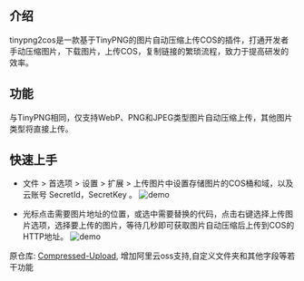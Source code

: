 ## 介绍


tinypng2cos是一款基于TinyPNG的图片自动压缩上传COS的插件，打通开发者手动压缩图片，下载图片，上传COS，复制链接的繁琐流程，致力于提高研发的效率。

## 功能
与TinyPNG相同，仅支持WebP、PNG和JPEG类型图片自动压缩上传，其他图片类型将直接上传。

## 快速上手
- 文件 > 首选项 > 设置 > 扩展 > 上传图片中设置存储图片的COS桶和域，以及云账号 SecretId，SecretKey 。
![](https://compressed-upload-1301608163.cos.ap-guangzhou.myqcloud.com/10-27-1635301481530.png "demo")

- 光标点击需要图片地址的位置，或选中需要替换的代码，点击右键选择上传图片选项，选择要上传的图片，等待几秒即可获取图片自动压缩后上传到COS的HTTP地址。
![](https://compressed-upload-1301608163.cos.ap-guangzhou.myqcloud.com/10-27-1635311823489.gif "demo")

原仓库: <a href="https://github.com/xxicao/Compressed-Upload">Compressed-Upload</a>, 增加阿里云oss支持,自定义文件夹和其他字段等若干功能
